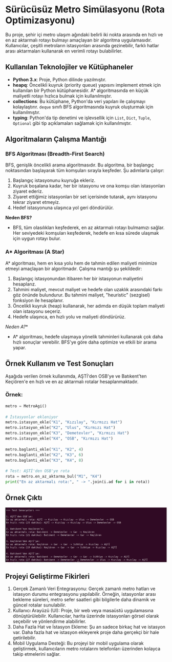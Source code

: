 # Sürücüsüz Metro Simülasyonu (Rota Optimizasyonu) 

Bu proje, şehir içi metro ulaşım ağındaki belirli iki nokta arasında en hızlı ve en az aktarmalı rotayı bulmayı amaçlayan bir algoritma uygulamasıdır. Kullanıcılar, çeşitli metroların istasyonları arasında gezinebilir, farklı hatlar arası aktarmaları kullanarak en verimli rotayı bulabilirler.

## Kullanılan Teknolojiler ve Kütüphaneler

- **Python 3.x**: Proje, Python dilinde yazılmıştır.
- **heapq**: Öncelikli kuyruk (priority queue) yapısını implement etmek için kullanılan bir Python kütüphanesidir. A* algoritmasında en küçük maliyetli rotayı hızlıca bulmak için kullanılmıştır.
- **collections**: Bu kütüphane, Python'da veri yapıları ile çalışmayı kolaylaştırır. `deque` sınıfı BFS algoritmasında kuyruk oluşturmak için kullanılmıştır.
- **typing**: Python'da tip denetimi ve işlevsellik için `List`, `Dict`, `Tuple`, `Optional` gibi tip açıklamaları sağlamak için kullanılmıştır.

## Algoritmaların Çalışma Mantığı

### BFS Algoritması (Breadth-First Search)

BFS, genişlik öncelikli arama algoritmasıdır. Bu algoritma, bir başlangıç noktasından başlayarak tüm komşuları sırayla keşfeder. Şu adımlarla çalışır:
1. Başlangıç istasyonunu kuyruğa ekleriz.
2. Kuyruk boşalana kadar, her bir istasyonu ve ona komşu olan istasyonları ziyaret ederiz.
3. Ziyaret ettiğimiz istasyonları bir set içerisinde tutarak, aynı istasyonu tekrar ziyaret etmeyiz.
4. Hedef istasyonuna ulaşınca yol geri döndürülür.

**Neden BFS?**
- BFS, tüm olasılıkları keşfederek, en az aktarmalı rotayı bulmamızı sağlar. Her seviyedeki komşuları keşfederek, hedefe en kısa sürede ulaşmak için uygun rotayı bulur.

### A* Algoritması (A Star)

A* algoritması, hem en kısa yolu hem de tahmin edilen maliyeti minimize etmeyi amaçlayan bir algoritmadır. Çalışma mantığı şu şekildedir:
1. Başlangıç istasyonundan itibaren her bir istasyonun maliyetini hesaplarız.
2. Tahmini maliyet, mevcut maliyet ve hedefe olan uzaklık arasındaki farkı göz önünde bulundurur. Bu tahmini maliyet, "heuristic" (sezgisel) fonksiyon ile hesaplanır.
3. Öncelikli kuyruk (heap) kullanarak, her adımda en düşük toplam maliyeti olan istasyonu seçeriz.
4. Hedefe ulaşınca, en hızlı yolu ve maliyeti döndürürüz.

**Neden A*?**
- A* algoritması, hedefe ulaşmaya yönelik tahminleri kullanarak çok daha hızlı sonuçlar verebilir. BFS'ye göre daha optimize ve etkili bir arama yapar.

## Örnek Kullanım ve Test Sonuçları

Aşağıda verilen örnek kullanımda, AŞTİ'den OSB'ye ve Batıkent'ten Keçiören'e en hızlı ve en az aktarmalı rotalar hesaplanmaktadır.

### Örnek:
```python
metro = MetroAgi()

# İstasyonlar ekleniyor
metro.istasyon_ekle("K1", "Kızılay", "Kırmızı Hat")
metro.istasyon_ekle("K2", "Ulus", "Kırmızı Hat")
metro.istasyon_ekle("K3", "Demetevler", "Kırmızı Hat")
metro.istasyon_ekle("K4", "OSB", "Kırmızı Hat")

metro.baglanti_ekle("K1", "K2", 4)
metro.baglanti_ekle("K2", "K3", 6)
metro.baglanti_ekle("K3", "K4", 8)

# Test: AŞTİ'den OSB'ye rota
rota = metro.en_az_aktarma_bul("M1", "K4")
print("En az aktarmalı rota:", " -> ".join(i.ad for i in rota))
```

## Örnek Çıktı
![Output](Output.png)


## Projeyi Geliştirme Fikirleri
1. Gerçek Zamanlı Veri Entegrasyonu: Gerçek zamanlı metro hatları ve istasyon durumu entegrasyonu yapılabilir. Örneğin, istasyonlar arası bekleme süreleri, metro sefer saatleri gibi bilgilerle daha dinamik ve güncel rotalar sunulabilir.
2. Kullanıcı Arayüzü (UI): Proje, bir web veya masaüstü uygulamasına dönüştürülebilir. Kullanıcılar, harita üzerinde istasyonları görsel olarak seçebilir ve yönlendirme alabilirler.
3. Daha Fazla Hat ve İstasyon Ekleme: Şu an sadece birkaç hat ve istasyon var. Daha fazla hat ve istasyon ekleyerek proje daha gerçekçi bir hale getirilebilir.
4. Mobil Uygulama Desteği: Bu projeyi bir mobil uygulama olarak geliştirmek, kullanıcıların metro rotalarını telefonları üzerinden kolayca takip etmelerini sağlar.
